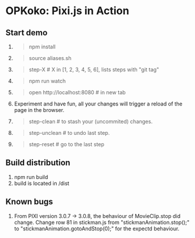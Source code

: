 # OPKoko: Pixi.js in Action

## Start demo
1. > npm install
2. > source aliases.sh
3. > step-X # X in [1, 2, 3, 4, 5, 6], lists steps with "git tag"
4. > npm run watch
5. > open http://localhost:8080 # in new tab
6. Experiment and have fun, all your changes will trigger a reload of the page in the browser.
7. > step-clean # to stash your (uncommited) changes.
8. > step-unclean # to undo last step.
9. > step-reset # go to the last step

## Build distribution
1. npm run build
2. build is located in /dist

## Known bugs
1. From PIXI version 3.0.7 -> 3.0.8, the behaviour of MovieClip.stop did change. Change row 81 in stickman.js from "stickmanAnimation.stop();" to "stickmanAnimation.gotoAndStop(0);" for the expectd behaviour.
